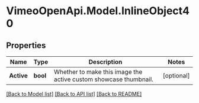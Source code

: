 # VimeoOpenApi.Model.InlineObject40
## Properties

Name | Type | Description | Notes
------------ | ------------- | ------------- | -------------
**Active** | **bool** | Whether to make this image the active custom showcase thumbnail. | [optional] 

[[Back to Model list]](../README.md#documentation-for-models) [[Back to API list]](../README.md#documentation-for-api-endpoints) [[Back to README]](../README.md)

